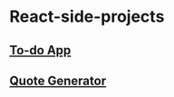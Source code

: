 <h1>React-side-projects</h1>
<h2><a href="https://jqui-todo.netlify.app/" target="_blank">To-do App</a></h2>
<h2><a href="https://jqui-quote-generator.netlify.app/" target="_blank">Quote Generator</a></h2>
